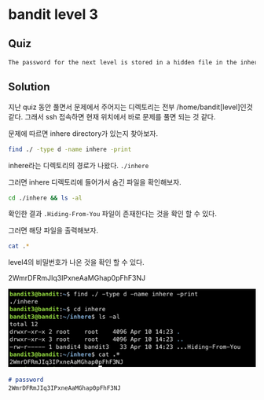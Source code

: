 # bandit level 3

## Quiz

```md
The password for the next level is stored in a hidden file in the inhere directory.
```

## Solution

지난 quiz 동안 풀면서 문제에서 주어지는 디렉토리는 전부 /home/bandit[level]인것 같다. 그래서 ssh 접속하면 현재 위치에서 바로 문제를 풀면 되는 것 같다.

문제에 따르면 inhere directory가 있는지 찾아보자.

```zsh
find ./ -type d -name inhere -print
```
inhere라는 디렉토리의 경로가 나왔다. `./inhere`

그러면 inhere 디렉토리에 들어가서 숨긴 파일을 확인해보자. 

```zsh
cd ./inhere && ls -al
```

확인한 결과 `.Hiding-From-You` 파일이 존재한다는 것을 확인 할 수 있다.

그러면 해당 파일을 출력해보자. 

```zsh
cat .*
```
level4의 비밀번호가 나온 것을 확인 할 수 있다.

2WmrDFRmJIq3IPxneAaMGhap0pFhF3NJ

![](/assets/img/bandit-level3.png)

```md
# password
2WmrDFRmJIq3IPxneAaMGhap0pFhF3NJ
```